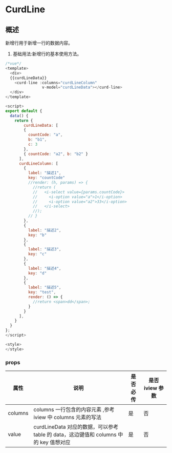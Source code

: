 # CurdLine

## 概述

新增行用于新增一行的数据内容。

1. 基础用法:新增行的基本使用方法。

```javascript
/*vue*/
<template>
  <div>
  {{curdLineData}}
    <curd-line :columns="curdLineColumn"
                v-model="curdLineData"></curd-line>
  </div>
</template>

<script>
export default {
  data() {
    return {
        curdLineData: [
        {
          countCode: "a",
          b: "b1",
          c: 3
        },
        { countCode: "a2", b: "b2" }
      ],
      curdLineColumn: [
        {
          label: "描述1",
          key: "countCode"
          //render: (h, params) => {
            //return (
            //   <i-select value={params.countCode}>
            //     <i-option value="a">1</i-option>
            //     <i-option value="a2">33</i-option>
            //   </i-select>
            //);
          // }
        },
        {
          label: "描述2",
          key: "b"
        },
        {
          label: "描述3",
          key: "c"
        },
        {
          label: "描述4",
          key: "d"
        },
        {
          label: "描述5",
          key: "test",
          render: () => {
            //return <span>dd</span>;
          }
        }
      ],
    }
  }
};
</script>

<style>
</style>
```

### props

| 属性    | 说明                                                                                  | 是否必传 | 是否 iview 参数 |
| ------- | ------------------------------------------------------------------------------------- | -------- | --------------- |
| columns | columns 一行包含的内容元素 ,参考 iview 中 columns 元素的写法                          | 是       | 否              |
| value   | curdLineData 对应的数据，可以参考 table 的 data，这边键值和 columns 中的 key 值想对应 | 是       | 否              |
